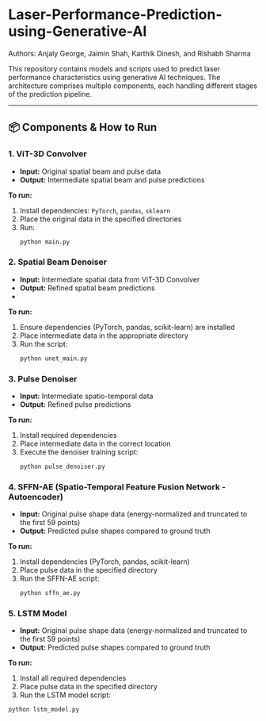 # Laser-Performance-Prediction-using-Generative-AI

Authors: Anjaly George, Jaimin Shah, Karthik Dinesh, and Rishabh Sharma

This repository contains models and scripts used to predict laser performance characteristics using generative AI techniques. The architecture comprises multiple components, each handling different stages of the prediction pipeline.

---

## 📦 Components & How to Run

### 1. ViT-3D Convolver
- **Input:** Original spatial beam and pulse data  
- **Output:** Intermediate spatial beam and pulse predictions  

**To run:**
1. Install dependencies: `PyTorch`, `pandas`, `sklearn`
2. Place the original data in the specified directories
3. Run:  
   ```bash
   python main.py

### 2. Spatial Beam Denoiser
- **Input:** Intermediate spatial data from ViT-3D Convolver
- **Output:** Refined spatial beam predictions
- 
**To run:**
1. Ensure dependencies (PyTorch, pandas, scikit-learn) are installed
2. Place intermediate data in the appropriate directory
3. Run the script:
   ```bash
   python unet_main.py

### 3. Pulse Denoiser
- **Input:** Intermediate spatio-temporal data
- **Output:** Refined pulse predictions

**To run:**
1. Install required dependencies
2. Place intermediate data in the correct location
3. Execute the denoiser training script:
   ```bash
   python pulse_denoiser.py

### 4. SFFN-AE (Spatio-Temporal Feature Fusion Network - Autoencoder)
- **Input:** Original pulse shape data (energy-normalized and truncated to the first 59 points)
- **Output:** Predicted pulse shapes compared to ground truth

**To run:**
1. Install dependencies (PyTorch, pandas, scikit-learn)
2. Place pulse data in the specified directory
3. Run the SFFN-AE script:
   ```bash
   python sffn_ae.py

### 5. LSTM Model
- **Input:** Original pulse shape data (energy-normalized and truncated to the first 59 points)
- **Output:** Predicted pulse shapes compared to ground truth

**To run:**
1. Install all required dependencies
2. Place pulse data in the specified directory
3. Run the LSTM model script:
 ```bash
 python lstm_model.py
